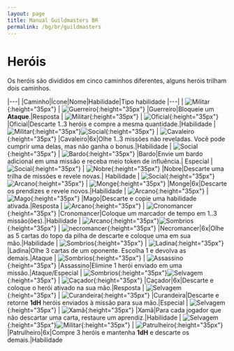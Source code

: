 ```yaml
---
layout: page
title: Manual Guildmasters BR
permalink: /bg/br/guildmasters
---
```

# Heróis #
Os heróis são divididos em cinco caminhos diferentes, alguns heróis trilham dois caminhos.

|---|
|Caminho|Ícone|Nome|Habilidade|Tipo habilidade
|---|
| ![Militar](/assets/img/bg/gm/icons/militar.png){:height="35px"} | ![Guerreiro](/assets/img/bg/gm/icons/guerreiro.png){:height="35px"} |Guerreiro|Bloqueie um **Ataque**.|Resposta
| ![Militar](/assets/img/bg/gm/icons/militar.png){:height="35px"} | ![Oficial](/assets/img/bg/gm/icons/oficial.png){:height="35px"} |Oficial|Descarte 1..3 heróis e compre a mesma quantidade.|Habilidade
| ![Militar](/assets/img/bg/gm/icons/militar.png){:height="35px"}![Social](/assets/img/bg/gm/icons/social.png){:height="35px"} | ![Cavaleiro](/assets/img/bg/gm/icons/cavaleiro.png){:height="35px"} |Cavaleiro|6x|Olhe 1..3 missões não reveladas. Você pode cumprir uma delas, mas não ganha o bonus.|Habilidade
| ![Social](/assets/img/bg/gm/icons/social.png){:height="35px"} | ![Bardo](/assets/img/bg/gm/icons/bardo.png){:height="35px"} |Bardo|Envie um bardo adicional em uma missão e receba meio token de influência.| Especial
| ![Social](/assets/img/bg/gm/icons/social.png){:height="35px"} | ![Nobre](/assets/img/bg/gm/icons/nobre.png){:height="35px"} |Nobre|Descarte uma trilha de missões e revele novas.| Habilidade
| ![Social](/assets/img/bg/gm/icons/social.png){:height="35px"}![Arcano](/assets/img/bg/gm/icons/arcano.png){:height="35px"} | ![Monge](/assets/img/bg/gm/icons/monge.png){:height="35px"} |Monge|6x|Descarte os prendizes e revele novos.|Habilidade
| ![Arcano](/assets/img/bg/gm/icons/arcano.png){:height="35px"} | ![Mago](/assets/img/bg/gm/icons/mago.png){:height="35px"} |Mago|Descarte e copie uma habilidade ativada.|Resposta
| ![Arcano](/assets/img/bg/gm/icons/arcano.png){:height="35px"} | ![Cronomancer](/assets/img/bg/gm/icons/cronomancer.png){:height="35px"} |Cronomancer|Coloque um marcador de tempo em 1..3 missão(ões).|Habilidade
| ![Arcano](/assets/img/bg/gm/icons/arcano.png){:height="35px"}![Sombrios](/assets/img/bg/gm/icons/sombrio.png){:height="35px"} | ![necromancer](/assets/img/bg/gm/icons/necromancer.png){:height="35px"} |Necromancer|6x|Olhe as 5 cartas do topo da pilha de descarte e coloque uma em sua mão.|Habilidade
| ![Sombrios](/assets/img/bg/gm/icons/sombrio.png){:height="35px"} | ![Ladina](/assets/img/bg/gm/icons/ladina.png){:height="35px"} |Ladina|Olhe 3 cartas de um oponente. Escolha 1 e devolva as demais.|Ataque
| ![Sombrios](/assets/img/bg/gm/icons/sombrio.png){:height="35px"} | ![Assassino](/assets/img/bg/gm/icons/assassino.png){:height="35px"} |Assassino|Elimine 1 herói enviado em uma missão.|Ataque/Especial
| ![Sombrios](/assets/img/bg/gm/icons/sombrio.png){:height="35px"}![Selvagem](/assets/img/bg/gm/icons/selvagem.png){:height="35px"} | ![Caçador](/assets/img/bg/gm/icons/cacador.png){:height="35px"} |Caçador|6x|Descarte e coloque o herói ativado na sua mão.|Resposta
| ![Selvagem](/assets/img/bg/gm/icons/selvagem.png){:height="35px"} | ![Curandeira](/assets/img/bg/gm/icons/curandeira.png){:height="35px"} |Curandeira|Descarte e retorne **1dH** heróis enviados à missão para sua mão.|Especial
| ![Selvagem](/assets/img/bg/gm/icons/selvagem.png){:height="35px"} | ![Xamã](/assets/img/bg/gm/icons/xama.png){:height="35px"} |Xamã|Para cada jogador que não descartar uma carta, restaure um aprendiz.|Habilidade
| ![Selvagem](/assets/img/bg/gm/icons/selvagem.png){:height="35px"}![Militar](/assets/img/bg/gm/icons/militar.png){:height="35px"} | ![Patrulheiro](/assets/img/bg/gm/icons/patrulheiro.png){:height="35px"} |Patrulheiro|6x|Compre 3 heróis e mantenha **1dH** e descarte os demais.|Habilidade




